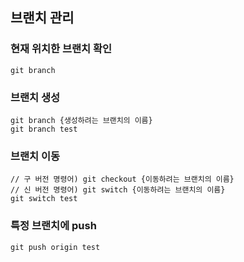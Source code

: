 ## 브랜치 관리

### 현재 위치한 브랜치 확인
```
git branch
```

### 브랜치 생성
```
git branch {생성하려는 브랜치의 이름}
git branch test
```

### 브랜치 이동
```
// 구 버전 명령어) git checkout {이동하려는 브랜치의 이름}
// 신 버전 명령어) git switch {이동하려는 브랜치의 이름}
git switch test
```

### 특정 브랜치에 push
```
git push origin test
```